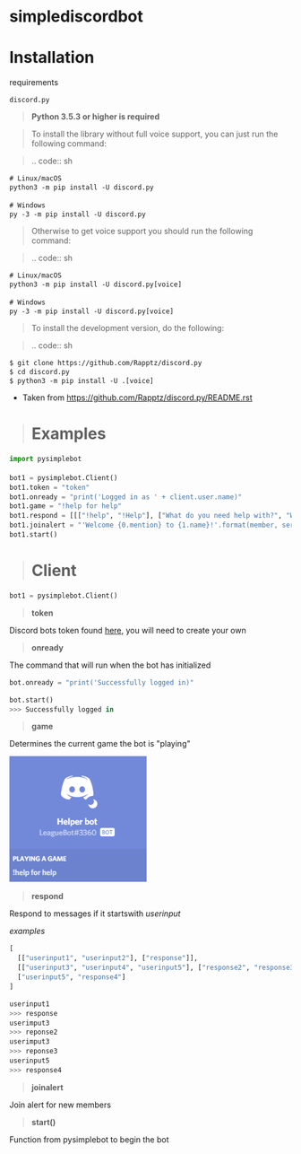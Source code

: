 # simplediscordbot

# Installation

requirements
```
discord.py
```

>**Python 3.5.3 or higher is required**

>To install the library without full voice support, you can just run the following command:

>.. code:: sh

    # Linux/macOS
    python3 -m pip install -U discord.py

    # Windows
    py -3 -m pip install -U discord.py

>Otherwise to get voice support you should run the following command:

>.. code:: sh

    # Linux/macOS
    python3 -m pip install -U discord.py[voice]

    # Windows
    py -3 -m pip install -U discord.py[voice]


>To install the development version, do the following:

>.. code:: sh

    $ git clone https://github.com/Rapptz/discord.py
    $ cd discord.py
    $ python3 -m pip install -U .[voice]
- Taken from https://github.com/Rapptz/discord.py/README.rst

># Examples
```python
import pysimplebot

bot1 = pysimplebot.Client()
bot1.token = "token"
bot1.onready = "print('Logged in as ' + client.user.name)"
bot1.game = "!help for help"
bot1.respond = [[["!help", "!Help"], ["What do you need help with?", "Whats up?", "How can I help?"]]]
bot1.joinalert = "'Welcome {0.mention} to {1.name}!'.format(member, server)"
bot1.start()

```
> # Client
```python
bot1 = pysimplebot.Client()
```
> **token**

Discord bots token found [here](https://discordapp.com/developers/applications), you will need to create your own

> **onready**

The command that will run when the bot has initialized
```python
bot.onready = "print('Successfully logged in)"
```

```python
bot.start()
>>> Successfully logged in
```


> **game**

Determines the current game the bot is "playing"


![gameplayed](https://github.com/KarlofKuwait/pysimplebot/blob/master/pysimplebot%20demonstration%20images/Game%20being%20played.png?raw=true)

> **respond**

Respond to messages if it startswith *userinput*

*examples*
```python
[
  [["userinput1", "userinput2"], ["response"]],
  [["userinput3", "userinput4", "userinput5"], ["response2", "response3"]], # Bot will choose either response 2 or 3
  ["userinput5", "response4"]
]
```

```python
userinput1
>>> response
userimput3
>>> reponse2
userimput3
>>> reponse3
userinput5
>>> response4
```

> **joinalert**

Join alert for new members

> **start()**

Function from pysimplebot to begin the bot
